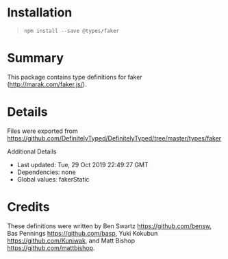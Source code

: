 # Installation
> `npm install --save @types/faker`

# Summary
This package contains type definitions for faker (http://marak.com/faker.js/).

# Details
Files were exported from https://github.com/DefinitelyTyped/DefinitelyTyped/tree/master/types/faker

Additional Details
 * Last updated: Tue, 29 Oct 2019 22:49:27 GMT
 * Dependencies: none
 * Global values: fakerStatic

# Credits
These definitions were written by Ben Swartz <https://github.com/bensw>, Bas Pennings <https://github.com/basp>, Yuki Kokubun <https://github.com/Kuniwak>, and Matt Bishop <https://github.com/mattbishop>.
